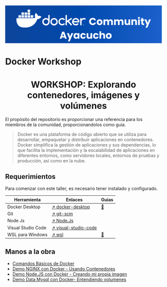 
<p align="center">
    <img src="/recursos/logo-docker-ayacucho.png" alt="Logo Docker Comunnity Ayacucho">
</p>

# Docker Workshop
<h1 align="center"> WORKSHOP: Explorando contenedores, imágenes y volúmenes</h1>
El propósito del repositorio es proporcionar una referencia para los miembros de la comunidad, proporcionandolos como guía.

> Docker es una plataforma de código abierto que se utiliza para desarrollar, empaquetar y distribuir aplicaciones en contenedores. Docker simplifica la gestión de aplicaciones y sus dependencias, lo que facilita la implementación y la escalabilidad de aplicaciones en diferentes entornos, como servidores locales, entornos de pruebas y producción, así como en la nube.

## Requerimientos

Para comenzar con este taller, es necesario tener instalado y configurado.

| Herramienta        | Enlaces                                                                                              | Guias                                                 |
|--------------------|------------------------------------------------------------------------------------------------------|-------------------------------------------------------|
| Docker Desktop     | [↗️ docker-desktop](https://www.docker.com/products/docker-desktop)                                  | [📝](recursos/guia-instalacion-docker.md)            |
| Git                | [↗️ git-scm](https://git-scm.com/downloads)                                                          |                                                       |
| Node Js            | [↗️ Node.Js](https://nodejs.org/es/download)                                                         |                                                       |
| Visual Studio Code | [↗️ visual-studio-code](https://code.visualstudio.com/download)                                      |                                                       |
| WSL para Windows   | [↗️ wsl](https://learn.microsoft.com/es-es/windows/wsl/install)                                      | [📝](recursos/guia-instalacion-wsl.md)               |

## Manos a la obra

- [Comandos Básicos de Docker](recursos/comandos-docker.md)
- [Demo NGINX con Docker - Usando Contenedores](01-demo-nginx-docker/README.md)
- [Demo Node.JS con Docker - Creando mi propia imagen](02-demo-app-nodejs-docker/README.md)
- [Demo Data Mysql con Docker- Entendiendo volumenes](03-demo-data-mysql/README.md)
